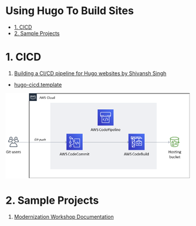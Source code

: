 <h1>Using Hugo To Build Sites</h1>

<!-- TOC -->

- [1. CICD](#1-cicd)
- [2. Sample Projects](#2-sample-projects)

<!-- /TOC -->

# 1. CICD
1. [Building a CI/CD pipeline for Hugo websites by Shivansh Singh](https://aws.amazon.com/blogs/infrastructure-and-automation/building-a-ci-cd-pipeline-for-hugo-websites/)
- [hugo-cicd.template](./templates/hugo-cicd.template.yaml)

<img src="./images/building-a-cicd-pipeline-for-hugo-websites-on-aws-architecture.png" title="building-a-cicd-pipeline-for-hugo-websites-on-aws-architecture.png" width="900"/>

# 2. Sample Projects

1. [Modernization Workshop Documentation ](https://aws-samples.github.io/aws-modernization-workshop-sample/)